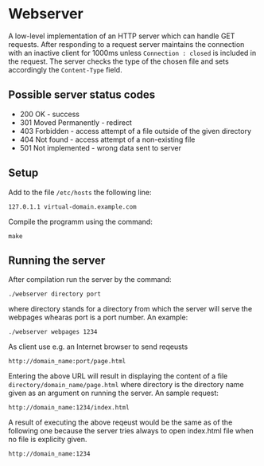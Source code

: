 # Webserver
A low-level implementation of an HTTP server which can handle GET requests. After responding to a request server maintains the connection with an inactive client for 1000ms unless ```Connection : closed``` is included in the request. The server checks the type of the chosen file and sets accordingly the ```Content-Type``` field.

## Possible server status codes
* 200 OK - success
* 301 Moved Permanently - redirect
* 403 Forbidden - access attempt of a file outside of the given directory
* 404 Not found - access attempt of a non-existing file
* 501 Not implemented - wrong data sent to server

## Setup
Add to the file ```/etc/hosts``` the following line:
```
127.0.1.1 virtual-domain.example.com
```
Compile the programm using the command:
```
make
```
## Running the server
After compilation run the server by the command:
```
./webserver directory port
```
where directory stands for a directory from which the server will serve the webpages whearas port is a port number. An example: 
```
./webserver webpages 1234
```

As client use e.g. an Internet browser to send reqeusts
```
http://domain_name:port/page.html
```
Entering the above URL will result in displaying the content of a file ```directory/domain_name/page.html``` where directory is the directory name given as an argument on running the server.
An sample request:
```
http://domain_name:1234/index.html
```
A result of executing the above reqeust would be the same as  of the following one because the server tries always to open index.html file when no file is explicity given.
```
http://domain_name:1234
```